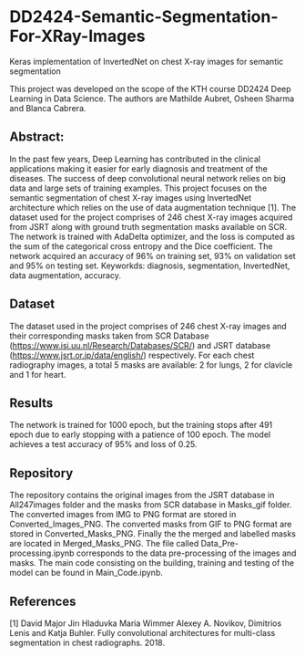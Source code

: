 # DD2424-Semantic-Segmentation-For-XRay-Images

Keras implementation of InvertedNet on chest X-ray images for semantic segmentation

This project was developed on the scope of the KTH course DD2424 Deep Learning in Data Science. The authors are Mathilde Aubret, Osheen Sharma and Blanca Cabrera.

## Abstract:

In the past few years, Deep Learning has contributed in the clinical applications making it easier for early diagnosis and treatment of the diseases. The success of deep convolutional neural network relies on big data and large sets of training examples. This project focuses on the semantic segmentation of chest X-ray images using InvertedNet architecture which relies on the use of data augmentation technique [1]. The dataset used for the project comprises of 246 chest X-ray images acquired from JSRT along with ground truth segmentation masks available on SCR. The network is trained with AdaDelta optimizer, and the loss is computed as the sum of the categorical cross entropy and the Dice coefficient. The network acquired an accuracy of 96% on training set,  93% on validation set and  95% on testing set.
Keyworkds: diagnosis, segmentation, InvertedNet, data augmentation, accuracy. 
  
## Dataset
The dataset used in the project comprises of 246 chest X-ray images and their corresponding masks taken from SCR Database (https://www.isi.uu.nl/Research/Databases/SCR/) and JSRT database (https://www.jsrt.or.jp/data/english/) respectively.  For each chest radiography images, a total 5 masks are available: 2 for lungs, 2 for clavicle and 1 for heart.

## Results
The network is trained for 1000 epoch, but the training stops after 491 epoch due to early stopping with a patience of 100 epoch. The model achieves a test accuracy of 95% and loss of 0.25.

## Repository
The repository contains the original images from the JSRT database in All247images folder and the masks from SCR database in Masks_gif folder. The converted images from IMG to PNG format are stored in Converted_Images_PNG. The converted masks from GIF to PNG format are stored in Converted_Masks_PNG. Finally the the merged and labelled masks are located in Merged_Masks_PNG. 
The file called Data_Pre-processing.ipynb corresponds to the data pre-processing of the images and masks. The main code consisting on the building, training and testing of the model can be found in Main_Code.ipynb.

## References
[1] David Major Jirı Hladuvka Maria Wimmer Alexey A. Novikov, Dimitrios Lenis and Katja Buhler. Fully convolutional architectures for multi-class segmentation in chest radiographs. 2018.
